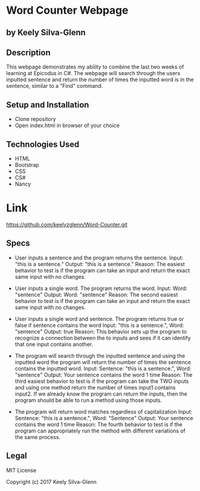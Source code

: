 # Word Counter Webpage
## by Keely Silva-Glenn

## Description

This webpage demonstrates my ability to combine the last two weeks of learning at Epicodus in C#. The webpage will search through the users inputted sentence and return the number of times the inputted word is in the sentence, similar to a "Find" command.

## Setup and Installation

* Clone repository
* Open index.html in browser of your choice

## Technologies Used

* HTML
* Bootstrap
* CSS
* CS#
* Nancy

# Link

https://github.com/keelyzglenn/Word-Counter.git

## Specs

* User inputs a sentence and the program returns the sentence.
Input: "this is a sentence."
Output: "this is a sentence."
Reason: The easiest behavior to test is if the program can take an input and return the exact same input with no changes.

* User inputs a single word. The program returns the word.
Input: Word: "sentence"
Output: Word: "sentence"
Reason: The second easiest behavior to test is if the program can take an input and return the exact same input with no changes.

* User inputs a single word and sentence. The program returns true or false if sentence contains the word
Input: "this is a sentence.", Word: "sentence"
Output: true
Reason: This behavior sets up the program to recognize a connection between the to inputs and sees if it can identify that one input contains another.

* The program will search through the inputted sentence and using the inputted word the program will return the number of times the sentence contains the inputted word.
Input: Sentence: "this is a sentence.", Word: "sentence"
Output: Your sentence contains the word 1 time
Reason: The third easiest behavior to test is if the program can take the TWO inputs and using one method return the number of times input1 contains input2. If we already know the program can return the inputs, then the program should be able to run a method using those inputs.

* The program will return word matches regardless of capitalization
Input: Sentence: "this is a sentence.", Word: "Sentence"
Output: Your sentence contains the word 1 time
Reason: The fourth behavior to test is if the program can appropriately run the method with different variations of the same process.

## Legal
MIT License

Copyright (c) 2017 Keely Silva-Glenn
